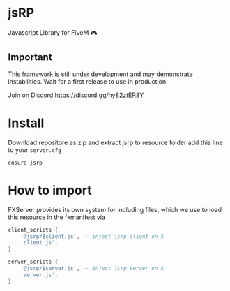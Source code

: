# jsRP
Javascript Library for FiveM 🎮

## Important

This framework is still under development and may demonstrate instabilities. Wait for a first release to use in production

Join on Discord https://discord.gg/hy82ztER8Y

# Install

Download repositore as zip and extract jsrp to resource folder
add this line to your `server.cfg`
```
ensure jsrp
```

# How to import

FXServer provides its own system for including files, which we use to load this resource in the fxmanifest via

```lua
client_scripts {
    '@jsrp/$client.js', -- inject jsrp client on $
    'client.js',
}

server_scripts {
    '@jsrp/$server.js', -- inject jsrp server on $
    'server.js',
}
```